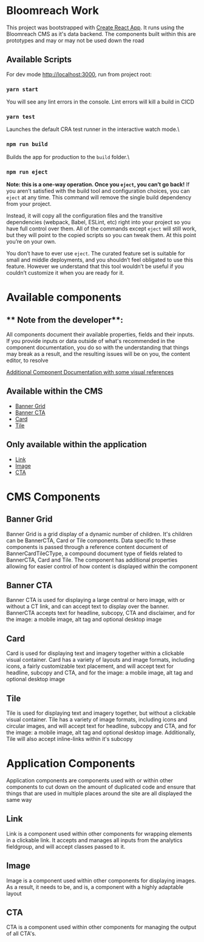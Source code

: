 # Bloomreach Work

This project was bootstrapped with [Create React App](https://github.com/facebook/create-react-app). It runs using the Bloomreach CMS as it's data backend. The components built within this are prototypes and may or may not be used down the road

## Available Scripts

For dev mode [http://localhost:3000](http://localhost:3000), run from project root:

### `yarn start`

You will see any lint errors in the console. Lint errors will kill a build in CICD

### `yarn test`

Launches the default CRA test runner in the interactive watch mode.\

### `npm run build`

Builds the app for production to the `build` folder.\

### `npm run eject`

**Note: this is a one-way operation. Once you `eject`, you can’t go back!**
If you aren’t satisfied with the build tool and configuration choices, you can `eject` at any time. This command will remove the single build dependency from your project.

Instead, it will copy all the configuration files and the transitive dependencies (webpack, Babel, ESLint, etc) right into your project so you have full control over them. All of the commands except `eject` will still work, but they will point to the copied scripts so you can tweak them. At this point you’re on your own.

You don’t have to ever use `eject`. The curated feature set is suitable for small and middle deployments, and you shouldn’t feel obligated to use this feature. However we understand that this tool wouldn’t be useful if you couldn’t customize it when you are ready for it.

# Available components

## ** Note from the developer**: 
All components document their available properties, fields and their inputs. If you provide inputs or data outside of what's recommended in the component documentation, you do so with the understanding that things may break as a result, and the resulting issues will be on you, the content editor, to resolve

[Additional Component Documentation with some visual references](https://bjsonline.sharepoint.com/:w:/r/sites/CD_KPMG_BJsCMSProjectManagement/_layouts/15/doc2.aspx?sourcedoc=%7BD5B64228-3067-43B0-A532-2E3E6A4BB219%7D&file=SPA%20POC%20Components%20(1).docx&wdOrigin=TEAMS-ELECTRON.p2p.bim&action=default&mobileredirect=true&cid=762d6cce-3c56-479d-bca5-018d4b953519)

## Available within the CMS

- [Banner Grid](src/components/BannerGrid)
- [Banner CTA](src/components/BannerCTA)
- [Card](src/components/Card)
- [Tile](src/components/Tile)

## Only available within the application

- [Link](src/components/Link)
- [Image](src/components/Image)
- [CTA](src/components/CTA)

# CMS Components

## Banner Grid

Banner Grid is a grid display of a dynamic number of children. It's children can be BannerCTA, Card or Tile components. Data specific to these components is passed through a reference content document of BannerCardTileCType, a compound document type of fields related to BannerCTA, Card and Tile. The component has additional properties allowing for easier control of how content is displayed within the component

## Banner CTA

Banner CTA is used for displaying a large central or hero image, with or without a CT link, and can accept text to display over the banner. BannerCTA accepts text for headline, subcopy, CTA and disclaimer, and for the image: a mobile image, alt tag and optional desktop image

## Card

Card is used for displaying text and imagery together within a clickable visual container. Card has a variety of layouts and image formats, including icons, a fairly customizable text placement, and will accept text for headline, subcopy and CTA, and for the image: a mobile image, alt tag and optional desktop image

## Tile

Tile is used for displaying text and imagery together, but without a clickable visual container. Tile has a variety of image formats, including icons and circular images, and will accept text for headline, subcopy and CTA, and for the image: a mobile image, alt tag and optional desktop image. Additionally, Tile will also accept inline-links within it's subcopy

# Application Components

Application components are components used with or within other components to cut down on the amount of duplicated code and ensure that things that are used in multiple places around the site are all displayed the same way

## Link

Link is a component used within other components for wrapping elements in a clickable link. It accepts and manages all inputs from the analytics fieldgroup, and will accept classes passed to it.

## Image

Image is a component used within other components for displaying images. As a result, it needs to be, and is, a component with a highly adaptable layout

## CTA

CTA is a component used within other components for managing the output of all CTA's.
